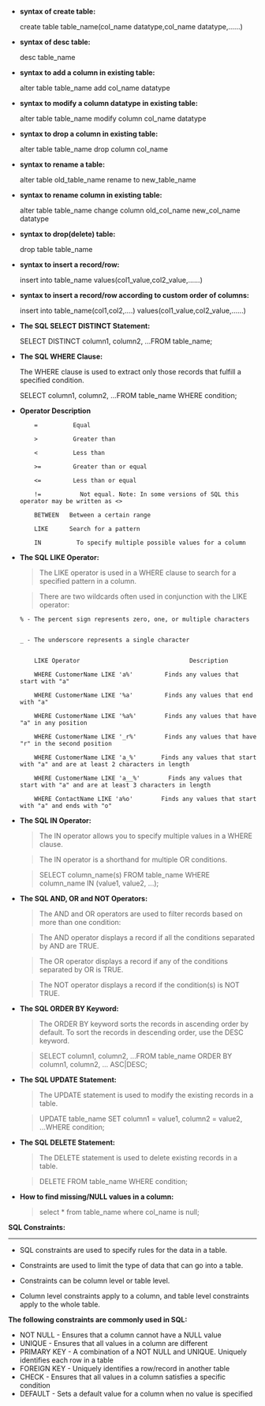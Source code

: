 - **syntax of create table:**

    create table table_name(col_name datatype,col_name datatype,......)

- **syntax of desc table:**

   desc table_name

- **syntax to add a column in existing table:**

   alter table table_name add col_name datatype

- **syntax to modify a column datatype in existing table:**

   alter table table_name modify column col_name datatype

- **syntax to drop a column in existing table:**

   alter table table_name drop column col_name 

- **syntax to rename a table:**

   alter table old_table_name rename to new_table_name

- **syntax to rename column in existing table:**

   alter table table_name change column old_col_name new_col_name datatype

- **syntax to drop(delete) table:**

   drop table table_name


- **syntax to insert a record/row:**

   insert into table_name values(col1_value,col2_value,......)

- **syntax to insert a record/row according to custom order of columns:**

   insert into table_name(col1,col2,....) values(col1_value,col2_value,......)


- **The SQL SELECT DISTINCT Statement:**

   SELECT DISTINCT column1, column2, ...FROM table_name;


- **The SQL WHERE Clause:**

   The WHERE clause is used to extract only those records that fulfill a specified condition.

   SELECT column1, column2, ...FROM table_name WHERE condition;

- **Operator	Description**	

          =		     Equal	

          >		     Greater than	

          <		     Less than	

          >=	     Greater than or equal	

          <=	     Less than or equal	
 
          !=		   Not equal. Note: In some versions of SQL this operator may be written as <>	

          BETWEEN	Between a certain range	

          LIKE		Search for a pattern	
   
          IN		  To specify multiple possible values for a column


- **The SQL LIKE Operator:**

   > The LIKE operator is used in a WHERE clause to search for a specified pattern in a column.

   > There are two wildcards often used in conjunction with the LIKE operator:

      % - The percent sign represents zero, one, or multiple characters
    

      _ - The underscore represents a single character


          LIKE Operator				                  Description

          WHERE CustomerName LIKE 'a%'	       Finds any values that start with "a"

          WHERE CustomerName LIKE '%a'	       Finds any values that end with "a"
 
          WHERE CustomerName LIKE '%a%'	       Finds any values that have "a" in any position

          WHERE CustomerName LIKE '_r%'	       Finds any values that have "r" in the second position

          WHERE CustomerName LIKE 'a_%'       Finds any values that start with "a" and are at least 2 characters in length

          WHERE CustomerName LIKE 'a__%'	    Finds any values that start with "a" and are at least 3 characters in length

          WHERE ContactName LIKE 'a%o'	      Finds any values that start with "a" and ends with "o"

- **The SQL IN Operator:**

   > The IN operator allows you to specify multiple values in a WHERE clause.

   > The IN operator is a shorthand for multiple OR conditions.

   > SELECT column_name(s) FROM table_name WHERE column_name IN (value1, value2, ...);

- **The SQL AND, OR and NOT Operators:**

   > The AND and OR operators are used to filter records based on more than one condition:

   > The AND operator displays a record if all the conditions separated by AND are TRUE.

   > The OR operator displays a record if any of the conditions separated by OR is TRUE.

   > The NOT operator displays a record if the condition(s) is NOT TRUE.

- **The SQL ORDER BY Keyword:**

   > The ORDER BY keyword sorts the records in ascending order by default. To sort the records in descending order, use the DESC keyword.

   > SELECT column1, column2, ...FROM table_name ORDER BY column1, column2, ... ASC|DESC;
   
- **The SQL UPDATE Statement:**

   > The UPDATE statement is used to modify the existing records in a table.

   > UPDATE table_name SET column1 = value1, column2 = value2, ...WHERE condition;


- **The SQL DELETE Statement:**

   > The DELETE statement is used to delete existing records in a table.

   > DELETE FROM table_name WHERE condition;

- **How to find missing/NULL values in a column:**

    > select * from table_name where col_name is null;


**SQL Constraints:**
_________________________________________________________________________________________________________________________________

- SQL constraints are used to specify rules for the data in a table.

- Constraints are used to limit the type of data that can go into a table.

- Constraints can be column level or table level. 

- Column level constraints apply to a column, and table level constraints apply to the whole table.

**The following constraints are commonly used in SQL:**

- NOT NULL - Ensures that a column cannot have a NULL value
- UNIQUE - Ensures that all values in a column are different
- PRIMARY KEY - A combination of a NOT NULL and UNIQUE. Uniquely identifies each row in a table
- FOREIGN KEY - Uniquely identifies a row/record in another table
- CHECK - Ensures that all values in a column satisfies a specific condition
- DEFAULT - Sets a default value for a column when no value is specified










